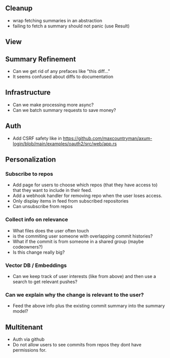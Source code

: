 ## Cleanup

- wrap fetching summaries in an abstraction
- failing to fetch a summary should not panic (use Result)

## View

## Summary Refinement

- Can we get rid of any prefaces like "this diff..."
- It seems confused about diffs to documentation

## Infrastructure

- Can we make processing more async?
- Can we batch summary requests to save money?

## Auth

- Add CSRF safety like in https://github.com/maxcountryman/axum-login/blob/main/examples/oauth2/src/web/app.rs

## Personalization

### Subscribe to repos
- Add page for users to choose which repos (that they have access to) that they want to include in their feed.
- Add a webhook handler for removing repo when the user loses access.
- Only display items in feed from subscribed repositories
- Can unsubscribe from repos

### Collect info on relevance
- What files does the user often touch
- is the commiting user someone with overlapping commit histories?
- What if the commit is from someone in a shared group (maybe codeowners?)
- Is this change really big?

### Vector DB / Embeddings
- Can we keep track of user interests (like from above) and then use a search to get relevant pushes?

### Can we explain why the change is relevant to the user?
- Feed the above info plus the existing commit summary into the summary model?

## Multitenant

- Auth via github
- Do not allow users to see commits from repos they dont have permissions for.
